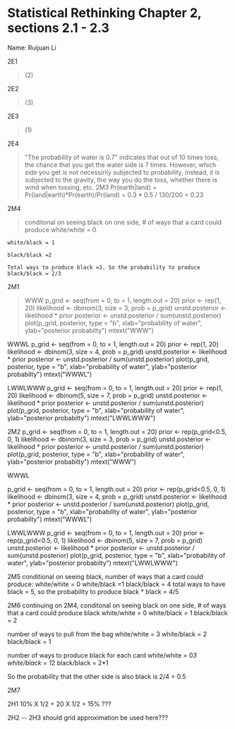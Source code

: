 # Statistical Rethinking Chapter 2, sections 2.1 - 2.3

Name: Ruijuan Li        

2E1 
>(2)

2E2 
>(3)

2E3 
>(1)

2E4 
>"The probability of water is 0.7" indicates that out of 10 times toss, the chance that you get the water side is 7 times. However, which side you get is not necessirily subjected to probability, instead, it is subjected to the gravity, the way you do the toss, whether there is wind when tossing, etc. 
2M3 
>Pr(earth|land) = Pr(land|earth)*Pr(earth)/Pr(land) = 0.3 * 0.5 / 130/200 = 0.23

2M4 
>conditonal on seeing black on one side, # of ways that a card could produce
    white/white = 0

    white/black = 1

    black/black =2

    Total ways to produce black =3. So the probability to produce black/black = 2/3

2M1

>WWW 
      p_grid <- seq(from = 0, to = 1, length.out = 20)
      prior <- rep(1, 20)
      likelihood <- dbinom(3, size = 3, prob = p_grid)
      unstd.posterior <- likelihood * prior
      posterior <- unstd.posterior / sum(unstd.posterior)
      plot(p_grid, posterior, type = "b", 
      xlab="probability of water", ylab="posterior probabilty")
      mtext("WWW")

WWWL
p_grid <- seq(from = 0, to = 1, length.out = 20)
prior <- rep(1, 20)
likelihood <- dbinom(3, size = 4, prob = p_grid)
unstd.posterior <- likelihood * prior
posterior <- unstd.posterior / sum(unstd.posterior)
plot(p_grid, posterior, type = "b", 
xlab="probability of water", ylab="posterior probabilty")
mtext("WWWL")

LWWLWWW
p_grid <- seq(from = 0, to = 1, length.out = 20)
prior <- rep(1, 20)
likelihood <- dbinom(5, size = 7, prob = p_grid)
unstd.posterior <- likelihood * prior
posterior <- unstd.posterior / sum(unstd.posterior)
plot(p_grid, posterior, type = "b", 
xlab="probability of water", ylab="posterior probabilty")
mtext("LWWLWWW")

2M2
p_grid <- seq(from = 0, to = 1, length.out = 20)
prior <- rep(p_grid<0.5, 0, 1)
likelihood <- dbinom(3, size = 3, prob = p_grid)
unstd.posterior <- likelihood * prior
posterior <- unstd.posterior / sum(unstd.posterior)
plot(p_grid, posterior, type = "b", 
xlab="probability of water", ylab="posterior probabilty")
mtext("WWW")


WWWL

p_grid <- seq(from = 0, to = 1, length.out = 20)
prior <- rep(p_grid<0.5, 0, 1)
likelihood <- dbinom(3, size = 4, prob = p_grid)
unstd.posterior <- likelihood * prior
posterior <- unstd.posterior / sum(unstd.posterior)
plot(p_grid, posterior, type = "b", 
xlab="probability of water", ylab="posterior probabilty")
mtext("WWWL")

LWWLWWW
p_grid <- seq(from = 0, to = 1, length.out = 20)
prior <- rep(p_grid<0.5, 0, 1)
likelihood <- dbinom(5, size = 7, prob = p_grid)
unstd.posterior <- likelihood * prior
posterior <- unstd.posterior / sum(unstd.posterior)
plot(p_grid, posterior, type = "b", 
xlab="probability of water", ylab="posterior probabilty")
mtext("LWWLWWW")

2M5
conditional on seeing black, number of ways that a card could produce:
white/white = 0
white/black =1
black/black = 4
total ways to have black = 5, so the probability to produce black * black = 4/5

2M6
continuing on 2M4, 
conditonal on seeing black on one side, # of ways that a card could produce black
white/white = 0
white/black = 1
black/black = 2

number of ways to pull from the bag
white/white = 3
white/black = 2
black/black = 1

number of ways to produce black for each card 
white/white = 0*3
white/black = 1*2
black/black = 2*1

So the probability that the other side is also black is 2/4 = 0.5

2M7

2H1 
10% X 1/2 + 20 X 1/2 = 15% ???

2H2 -- 2H3 
should grid approximation be used here??? 




































